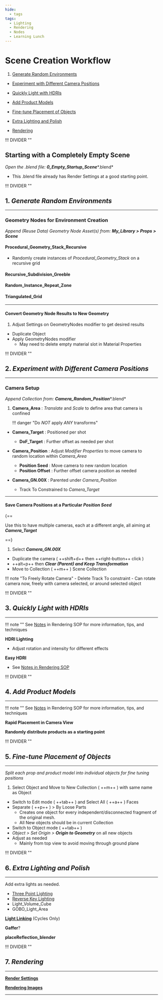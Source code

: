 ```yaml
---
hide:
  - tags
tags:
  - Lighting
  - Rendering
  - Nodes
  - Learning Lunch
---
```


# **Scene Creation Workflow**


1. [Generate Random Environments](#1-generate-random-environments)

- [Experiment with Different Camera Positions](#2-experiment-with-different-camera-positions)

- [Quickly Light with HDRIs](#3-quickly-light-with-hdris)

- [Add Product Models](#4-add-product-models)

- [Fine-tune Placement of Objects](#5-fine-tune-placement-of-objects)

- [Extra Lighting and Polish](#6-extra-lighting-and-polish)

- [Rendering](#7-rendering)


!!! DIVIDER ""


## **Starting with a Completely Empty Scene**

*Open the .blend file:* ***0_Empty_Startup_Scene****.blend*

- This .blend file already has Render Settings at a good starting point.


!!! DIVIDER ""


## 1. ***Generate Random Environments***

---

### **Geometry Nodes for Environment Creation**

*Append (Reuse Data) Geometry Node Asset(s) from:* ***My_Library > Props > Scene***


#### Procedural_Geometry_Stack_Recursive
- Randomly create instances of *Procedural_Geometry_Stack* on a recursive grid


#### Recursive_Subdivision_Greeble


#### Random_Instance_Repeat_Zone


#### Triangulated_Grid


---

#### **Convert Geometry Node Results to New Geometry**
1. Adjust Settings on GeometryNodes modifier to get desired results
- Duplicate Object
- Apply GeometryNodes modifier
    - May need to delete empty material slot in Material Properties


!!! DIVIDER ""


## 2. ***Experiment with Different Camera Positions***

---

### **Camera Setup**

*Append Collection from:* ***Camera_Random_Position****.blend*

1. **Camera_Area** : *Translate* and *Scale* to define area that camera is confined

    !!! danger "Do *NOT* apply *ANY* transforms"

- **Camera_Target** : Positioned per shot
    - **DoF_Target** : Further offset as needed per shot

- **Camera_Position** : Adjust *Modifier Properties* to move camera to random location within *Camera_Area*
    - **Position Seed** : Move camera to new random location
    - **Position Offset** : Further offset camera position as needed

- **Camera_GN.00X** : Parented under *Camera_Position*
    - Track To Constrained to *Camera_Target*


---

#### **Save Camera Positions at a Particular** ***Position Seed***

{==

Use this to have multiple cameras, each at a different angle, all aiming at ***Camera_Target***

==}

1. Select ***Camera_GN.00X***
- Duplicate the camera ( ++shift+d++ then ++right-button++ click )
- ++alt+p++ then ***Clear (Parent) and Keep Transformation***
- Move to Collection ( ++m++ ) Scene Collection

!!! note "To Freely Rotate Camera"
    - Delete Track To constraint
    - Can rotate camera now, freely with camera selected, or around selected object


!!! DIVIDER ""


## 3. ***Quickly Light with HDRIs***

---

!!! note ""
    See [Notes](../Rendering/HDRI_Lighting.html) in Rendering SOP for more information, tips, and techniques

**HDRI Lighting**

- Adjust rotation and intensity for different effects

**Easy HDRI**

- See [Notes in Rendering SOP](../Rendering/HDRI_Lighting.html#easy-hdri)


!!! DIVIDER ""


## 4. ***Add Product Models***

---

!!! note ""
    See [Notes](../Rendering/Scene_Composition.html#placing-objects) in Rendering SOP for more information, tips, and techniques

**Rapid Placement in Camera View**

**Randomly distribute products as a starting point**


!!! DIVIDER ""


## 5. ***Fine-tune Placement of Objects***

---

*Split each prop and product model into individual objects for fine tuning positions*

1. Select Object and Move to New Collection ( ++m++ ) with same name as Object
- Switch to Edit mode ( ++tab++ ) and Select All ( ++a++ ) Faces
- Separate ( ++p++ ) > By Loose Parts
    - Creates one object for every independent/disconnected fragment of the original mesh.
    - All New objects should be in current Collection
- Switch to Object mode ( ++tab++ )
- *Object > Set Origin >* ***Origin to Geometry*** on all new objects
- Adjust as needed
    - Mainly from top view to avoid moving through ground plane


!!! DIVIDER ""


## 6. ***Extra Lighting and Polish***

---

Add extra lights as needed.

- [Three Point Lighting](../Rendering/Three_Point_Lighting.html)
- [Reverse Key Lighting](../Rendering/Three_Point_Lighting.html#reverse-key-lighting)
- Light_Volume_Cube
- GOBO_Light_Area


[**Light Linking**](../Rendering/Lighting.html#light-linking-cycles-only) (Cycles Only)


**Gaffer**?


**placeReflection_blender**


!!! DIVIDER ""


## 7. ***Rendering***

---

[**Render Settings**](../BlenderOverview/Render_Settings.html)

[**Rendering Images**](../Rendering/Rendering.html)

<!-- EEVEE? -->


---
